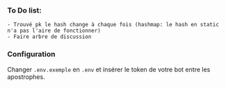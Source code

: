 ### To Do list:
    - Trouvé pk le hash change à chaque fois (hashmap: le hash en static n'a pas l'aire de fonctionner)
    - Faire arbre de discussion

### Configuration
Changer ``.env.exemple`` en ``.env`` et insérer le token de votre bot entre les apostrophes.

